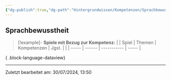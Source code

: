 ```yaml
---
{"dg-publish":true,"dg-path":"Hintergrundwissen/Kompetenzen/Sprachbewusstheit.md","permalink":"/hintergrundwissen/kompetenzen/sprachbewusstheit/","tags":["competence"],"noteIcon":"1"}
---
```


## Sprachbewusstheit


>[!example]- **Spiele mit Bezug zur Kompetenz:**
> |  | Spiel | Themen | Kompetenzen | Jgst. |
> |  | ----- | ------ | ----------- | ----- |
> 
{ .block-language-dataview}


---
Zuletzt bearbeitet am: 30/07/2024, 13:50